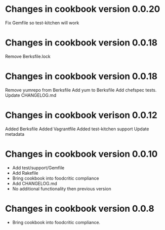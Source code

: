 Changes in cookbook version 0.0.20
==================================
Fix Gemfile so test-kitchen will work

Changes in cookbook version 0.0.18
==================================
Remove Berksfile.lock

Changes in cookbook version 0.0.18
==================================
Remove yumrepo from Berksfile
Add yum to Berksfile
Add chefspec tests.
Update CHANGELOG.md

Changes in cookbook verison 0.0.12
==================================
Added Berksfile
Added Vagrantfile
Added test-kitchen support
Update metadata

Changes in cookbook version 0.0.10
==================================

+ Add test/support/Gemfile
+ Add Rakefile
+ Bring cookbook into foodcritic compliance
+ Add CHANGELOG.md
+ No additional functionality then previous version

Changes in cookbook version 0.0.8
=================================
* Bring cookbook into foodcritic compliance.
